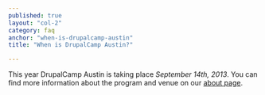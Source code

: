 ```yaml
---
published: true
layout: "col-2"
category: faq
anchor: "when-is-drupalcamp-austin"
title: "When is DrupalCamp Austin?"

---
```


This year DrupalCamp Austin is taking place _September 14th, 2013_. You can find more information about the program and venue on our [about page](/about).
